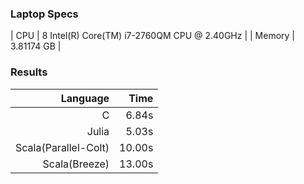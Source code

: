 ### Laptop Specs

| CPU    | 8  Intel(R) Core(TM) i7-2760QM CPU @ 2.40GHz |
| Memory | 3.81174 GB |


### Results

| Language | Time |
|---:|---:|
|                   C|  6.84s |
|               Julia|  5.03s |
|Scala(Parallel-Colt)| 10.00s |
|       Scala(Breeze)| 13.00s |
